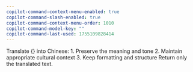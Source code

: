 ```yaml
---
copilot-command-context-menu-enabled: true
copilot-command-slash-enabled: true
copilot-command-context-menu-order: 1010
copilot-command-model-key: ""
copilot-command-last-used: 1755109828414
---
```

Translate {} into Chinese:
    1. Preserve the meaning and tone
    2. Maintain appropriate cultural context
    3. Keep formatting and structure
    Return only the translated text.
